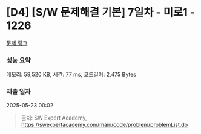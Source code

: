 # [D4] [S/W 문제해결 기본] 7일차 - 미로1 - 1226 

[문제 링크](https://swexpertacademy.com/main/code/problem/problemDetail.do?contestProbId=AV14vXUqAGMCFAYD) 

### 성능 요약

메모리: 59,520 KB, 시간: 77 ms, 코드길이: 2,475 Bytes

### 제출 일자

2025-05-23 00:02



> 출처: SW Expert Academy, https://swexpertacademy.com/main/code/problem/problemList.do